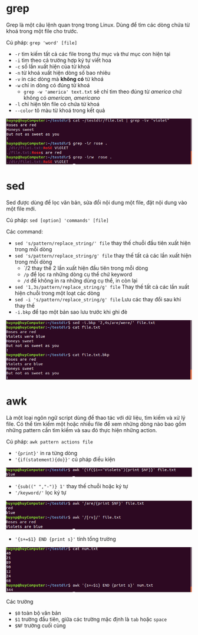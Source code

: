 # grep
Grep là một câu lệnh quan trọng trong Linux. Dùng để tìm các dòng chứa từ khoá trong một file cho trước.

Cú pháp: `grep 'word' [file]`
- `-r` tìm kiếm tất cả các file trong thư mục và thư mục con hiện tại
- `-i` tìm theo cả trường hợp ký tự viết hoa
- `-c` số lần xuất hiện của từ khoá
- `-n` từ khoá xuất hiện dòng số bao nhiêu
- `-v` in các dòng mà **không có** từ khoá
- `-w` chỉ in dòng có đúng từ khoá
  - `grep -w 'america' text.txt` sẽ chỉ tìm theo đúng từ _america_ chứ không có _american, americano_
- `-l` chỉ hiện tên file có chứa từ khoá
- `--color` tô màu từ khoá trong kết quả

![Alt](https://raw.githubusercontent.com/huynp1999/huynp/master/pic/grep2.png)
# sed
Sed được dùng để lọc văn bản, sửa đổi nội dung một file, đặt nội dung vào một file mới.

Cú pháp: `sed [option] 'commands' [file]`

Các command:
- `sed 's/pattern/replace_string/' file`	thay thế chuỗi đầu tiên xuất hiện trong mỗi dòng
- `sed 's/pattern/replace_string/g' file`	thay thế tất cả các lần xuất hiện trong mỗi dòng
  - `/2 thay thế 2 lần xuất hiện đầu tiên trong mỗi dòng
  - `/p` để lọc ra những dòng cụ thể chứ keyword
  - `/d` để không in ra những dùng cụ thể, in còn lại
- `sed '1,3s/pattern/replace_string/g' file`	Thay thế tất cả các lần xuất hiện chuỗi trong một loạt các dòng
- `sed -i 's/pattern/replace_string/g' file`	Lưu các thay đổi sau khi thay thế
- `-i.bkp` để tạo một bản sao lưu trước khi ghi đè

![Alt](https://raw.githubusercontent.com/huynp1999/huynp/master/pic/sed1.png)
# awk
Là một loại ngôn ngữ script dùng để thao tác với dữ liệu, tìm kiếm và xử lý file. Có thể tìm kiếm một hoặc nhiều file để xem những dòng nào bao gồm những pattern cần tìm kiếm và sau đó thực hiện những action.

Cú pháp: `awk pattern actions file`
- `'{print}'` in ra từng dòng
- `'{if(statement){do}}'` cú pháp điều kiện

![Alt](https://raw.githubusercontent.com/huynp1999/huynp/master/pic/awk1.png)
- `'{sub((" ","-")} 1'` thay thế chuỗi hoặc ký tự
- `'/keyword/'` lọc ký tự 

![Alt](https://raw.githubusercontent.com/huynp1999/huynp/master/pic/awk.png)
- `'{s+=$1} END {print s}'` tính tổng trường

![Alt](https://raw.githubusercontent.com/huynp1999/huynp/master/pic/awk2.png)

Các trường
- `$0` toàn bộ văn bản
- `$1` trường đầu tiên, giữa các trường mặc định là `tab` hoặc `space`
- `$NF` trường cuối cùng
